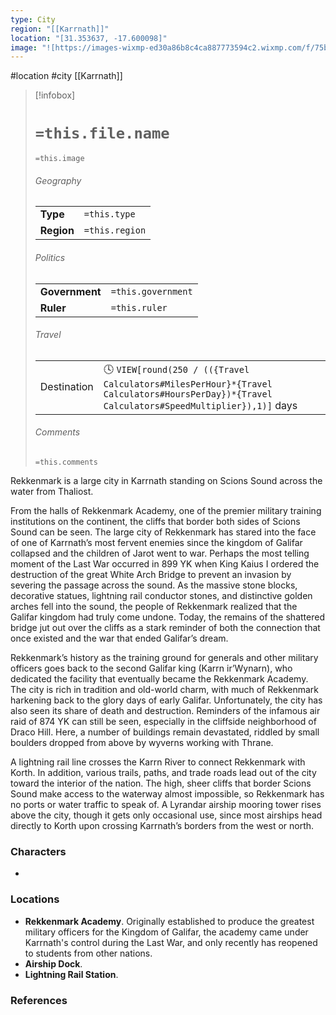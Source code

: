 ```yaml
---
type: City
region: "[[Karrnath]]"
location: "[31.353637, -17.600098]"
image: "![https://images-wixmp-ed30a86b8c4ca887773594c2.wixmp.com/f/75be2b3c-6c90-4afa-aa81-bb50350c0b65/d86xua8-54a50bdd-01ce-4ad9-aa0d-75d875079c01.jpg/v1/fill/w_922,h_866,q_70,strp/the_royal_city_of_rekkenmark_by_syltorian_d86xua8-pre.jpg?token=eyJ0eXAiOiJKV1QiLCJhbGciOiJIUzI1NiJ9.eyJzdWIiOiJ1cm46YXBwOjdlMGQxODg5ODIyNjQzNzNhNWYwZDQxNWVhMGQyNmUwIiwiaXNzIjoidXJuOmFwcDo3ZTBkMTg4OTgyMjY0MzczYTVmMGQ0MTVlYTBkMjZlMCIsIm9iaiI6W1t7ImhlaWdodCI6Ijw9OTYyIiwicGF0aCI6IlwvZlwvNzViZTJiM2MtNmM5MC00YWZhLWFhODEtYmI1MDM1MGMwYjY1XC9kODZ4dWE4LTU0YTUwYmRkLTAxY2UtNGFkOS1hYTBkLTc1ZDg3NTA3OWMwMS5qcGciLCJ3aWR0aCI6Ijw9MTAyNCJ9XV0sImF1ZCI6WyJ1cm46c2VydmljZTppbWFnZS5vcGVyYXRpb25zIl19.sS06jRPgrrPs7ykhxAVCWP5u7sHFPjb-NxlHHk4oRrs|250](https://images-wixmp-ed30a86b8c4ca887773594c2.wixmp.com/f/75be2b3c-6c90-4afa-aa81-bb50350c0b65/d86xua8-54a50bdd-01ce-4ad9-aa0d-75d875079c01.jpg/v1/fill/w_922,h_866,q_70,strp/the_royal_city_of_rekkenmark_by_syltorian_d86xua8-pre.jpg?token=eyJ0eXAiOiJKV1QiLCJhbGciOiJIUzI1NiJ9.eyJzdWIiOiJ1cm46YXBwOjdlMGQxODg5ODIyNjQzNzNhNWYwZDQxNWVhMGQyNmUwIiwiaXNzIjoidXJuOmFwcDo3ZTBkMTg4OTgyMjY0MzczYTVmMGQ0MTVlYTBkMjZlMCIsIm9iaiI6W1t7ImhlaWdodCI6Ijw9OTYyIiwicGF0aCI6IlwvZlwvNzViZTJiM2MtNmM5MC00YWZhLWFhODEtYmI1MDM1MGMwYjY1XC9kODZ4dWE4LTU0YTUwYmRkLTAxY2UtNGFkOS1hYTBkLTc1ZDg3NTA3OWMwMS5qcGciLCJ3aWR0aCI6Ijw9MTAyNCJ9XV0sImF1ZCI6WyJ1cm46c2VydmljZTppbWFnZS5vcGVyYXRpb25zIl19.sS06jRPgrrPs7ykhxAVCWP5u7sHFPjb-NxlHHk4oRrs)"
---
```

 #location #city [[Karrnath]]

> [!infobox]
> # `=this.file.name`
> `=this.image`
> ###### Geography
> |  |  |
> | ---- | ---- |
> | **Type** | `=this.type` |
> | **Region** | `=this.region` |
> ###### Politics
> |  |  |
> | ---- | ---- |
> | **Government** | `=this.government` |
> | **Ruler** | `=this.ruler` |
> ###### Travel
> |  |  |
> | ---- | ---- |
> | Destination | 🕓 `VIEW[round(250 / (({Travel Calculators#MilesPerHour}*{Travel Calculators#HoursPerDay})*{Travel Calculators#SpeedMultiplier}),1)]` days |
> ###### Comments
> `=this.comments`

Rekkenmark is a large city in Karrnath standing on Scions Sound across the water from Thaliost.

From the halls of Rekkenmark Academy, one of the premier military training institutions on the continent, the cliffs that border both sides of Scions Sound can be seen. The large city of Rekkenmark has stared into the face of one of Karrnath’s most fervent enemies since the kingdom of Galifar collapsed and the children of Jarot went to war. Perhaps the most telling moment of the Last War occurred in 899 YK when King Kaius I ordered the destruction of the great White Arch Bridge to prevent an invasion by severing the passage across the sound. As the massive stone blocks, decorative statues, lightning rail conductor stones, and distinctive golden arches fell into the sound, the people of Rekkenmark realized that the Galifar kingdom had truly come undone. Today, the remains of the shattered bridge jut out over the cliffs as a stark reminder of both the connection that once existed and the war that ended Galifar’s dream.

Rekkenmark’s history as the training ground for generals and other military officers goes back to the second Galifar king (Karrn ir’Wynarn), who dedicated the facility that eventually became the Rekkenmark Academy. The city is rich in tradition and old-world charm, with much of Rekkenmark harkening back to the glory days of early Galifar. Unfortunately, the city has also seen its share of death and destruction. Reminders of the infamous air raid of 874 YK can still be seen, especially in the cliffside neighborhood of Draco Hill. Here, a number of buildings remain devastated, riddled by small boulders dropped from above by wyverns working with Thrane.

A lightning rail line crosses the Karrn River to connect Rekkenmark with Korth. In addition, various trails, paths, and trade roads lead out of the city toward the interior of the nation. The high, sheer cliffs that border Scions Sound make access to the waterway almost impossible, so Rekkenmark has no ports or water traffic to speak of. A Lyrandar airship mooring tower rises above the city, though it gets only occasional use, since most airships head directly to Korth upon crossing Karrnath’s borders from the west or north.

### Characters

* 

### Locations

- **Rekkenmark Academy**. Originally established to produce the greatest military officers for the Kingdom of Galifar, the academy came under Karrnath's control during the Last War, and only recently has reopened to students from other nations.
- **Airship Dock**.
- **Lightning Rail Station**.

### References
